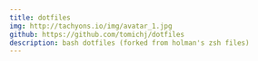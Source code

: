 ```yaml
---
title: dotfiles
img: http://tachyons.io/img/avatar_1.jpg
github: https://github.com/tomichj/dotfiles
description: bash dotfiles (forked from holman's zsh files)
---
```

